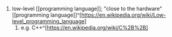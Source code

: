 1. low-level [[programming language]]; "close to the hardware" [[programming language]]^[https://en.wikipedia.org/wiki/Low-level_programming_language]
	1. e.g. C++^[https://en.wikipedia.org/wiki/C%2B%2B]